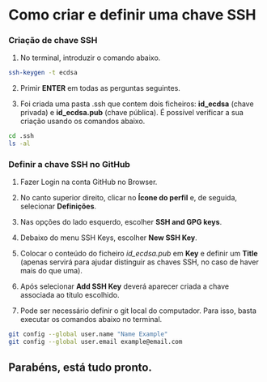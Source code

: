 # Como criar e definir uma chave SSH
### Criação de chave SSH
1. No terminal, introduzir o comando abaixo.
```bash
ssh-keygen -t ecdsa
```

2. Primir **ENTER** em todas as perguntas seguintes.

3. Foi criada uma pasta .ssh que contem dois ficheiros:
**id_ecdsa** (chave privada) e **id_ecdsa.pub** (chave pública).
É possível verificar a sua criação usando os comandos abaixo.
```bash
cd .ssh
ls -al
```

### Definir a chave SSH no GitHub
1. Fazer Login na conta GitHub no Browser.

2. No canto superior direito, clicar no **Ícone do perfil** e, de seguida, selecionar **Definições**.

3. Nas opções do lado esquerdo, escolher **SSH and GPG keys**.

4. Debaixo do menu SSH Keys, escolher **New SSH Key**.

5. Colocar o conteúdo do ficheiro *id_ecdsa.pub* em **Key** e definir um **Title** (apenas servirá para ajudar distinguir as chaves SSH, no caso de haver mais do que uma).

6. Após selecionar **Add SSH Key** deverá aparecer criada a chave associada ao título escolhido.

7. Pode ser necessário definir o git local do computador. Para isso, basta executar os comandos abaixo no terminal.
```bash
git config --global user.name "Name Example"
git config --global user.email example@email.com
```
## Parabéns, está tudo pronto.
